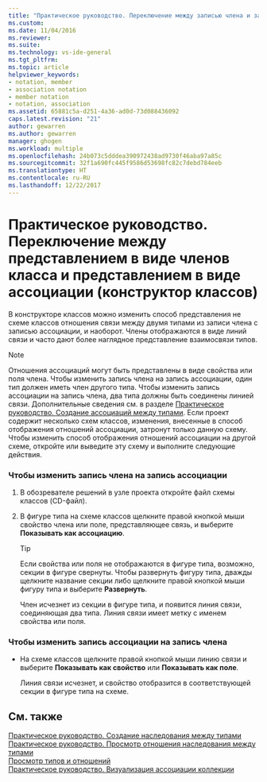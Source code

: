 ```yaml
---
title: "Практическое руководство. Переключение между записью члена и записью ассоциации (конструктор классов) | Документы Майкрософт"
ms.custom: 
ms.date: 11/04/2016
ms.reviewer: 
ms.suite: 
ms.technology: vs-ide-general
ms.tgt_pltfrm: 
ms.topic: article
helpviewer_keywords:
- notation, member
- association notation
- member notation
- notation, association
ms.assetid: 65881c5a-d251-4a36-ad0d-73d088436092
caps.latest.revision: "21"
author: gewarren
ms.author: gewarren
manager: ghogen
ms.workload: multiple
ms.openlocfilehash: 24b073c5dddea390972438ad9730f46aba97a85c
ms.sourcegitcommit: 32f1a690fc445f9586d53698fc82c7debd784eeb
ms.translationtype: HT
ms.contentlocale: ru-RU
ms.lasthandoff: 12/22/2017
---
```

# <a name="how-to-change-between-member-notation-and-association-notation-class-designer"></a>Практическое руководство. Переключение между представлением в виде членов класса и представлением в виде ассоциации (конструктор классов)
В конструкторе классов можно изменить способ представления не схеме классов отношения связи между двумя типами из записи члена с записью ассоциации, и наоборот. Члены отображаются в виде линий связи и часто дают более наглядное представление взаимосвязи типов.  
  
> [!NOTE]
>  Отношения ассоциаций могут быть представлены в виде свойства или поля члена. Чтобы изменить запись члена на запись ассоциации, один тип должен иметь член другого типа. Чтобы изменить запись ассоциации на запись члена, два типа должны быть соединены линией связи. Дополнительные сведения см. в разделе [Практическое руководство. Создание ассоциаций между типами](how-to-create-associations-between-types.md). Если проект содержит несколько схем классов, изменения, внесенные в способ отображения отношений ассоциации, затронут только данную схему. Чтобы изменить способ отображения отношений ассоциации на другой схеме, откройте или выведите эту схему и выполните следующие действия.  
  
### <a name="to-change-member-notation-to-association-notation"></a>Чтобы изменить запись члена на запись ассоциации  
  
1.  В обозревателе решений в узле проекта откройте файл схемы классов (CD-файл).  
  
2.  В фигуре типа на схеме классов щелкните правой кнопкой мыши свойство члена или поле, представляющее связь, и выберите **Показывать как ассоциацию**.  
  
    > [!TIP]
    >  Если свойства или поля не отображаются в фигуре типа, возможно, секции в фигуре свернуты. Чтобы развернуть фигуру типа, дважды щелкните название секции либо щелкните правой кнопкой мыши фигуру типа и выберите **Развернуть**.  
  
    Член исчезнет из секции в фигуре типа, и появится линия связи, соединяющая два типа. Линия связи имеет метку с именем свойства или поля.  
  
### <a name="to-change-association-notation-to-member-notation"></a>Чтобы изменить запись ассоциации на запись члена  
  
-   На схеме классов щелкните правой кнопкой мыши линию связи и выберите **Показывать как свойство** или **Показывать как поле**.  
  
     Линия связи исчезнет, и свойство отобразится в соответствующей секции в фигуре типа на схеме.  
  
## <a name="see-also"></a>См. также
[Практическое руководство. Создание наследования между типами](how-to-create-inheritance-between-types.md)  
[Практическое руководство. Просмотр отношения наследования между типами](how-to-view-inheritance-between-types.md)   
[Просмотр типов и отношений](viewing-types-and-relationships.md)   
[Практическое руководство. Визуализация ассоциации коллекции](how-to-visualize-a-collection-association.md)